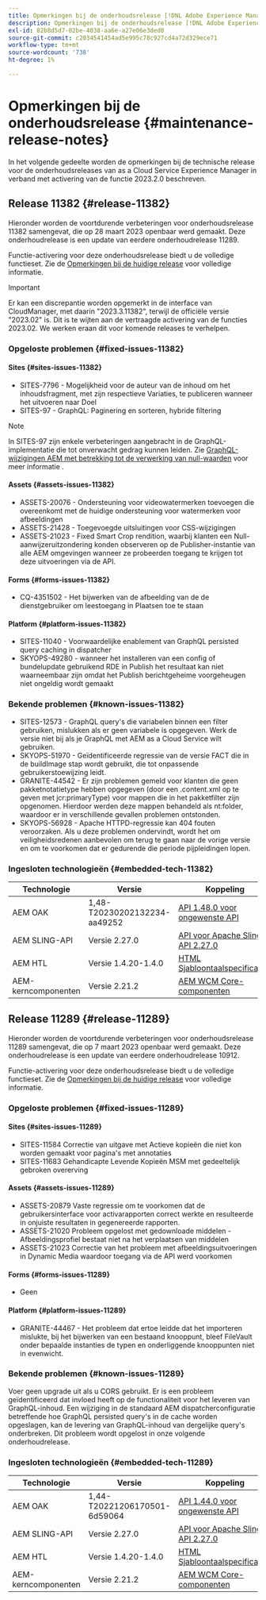 ```yaml
---
title: Opmerkingen bij de onderhoudsrelease [!DNL Adobe Experience Manager] as a Cloud Service gekoppeld aan activering van de 2023.2.0-functie.
description: Opmerkingen bij de onderhoudsrelease [!DNL Adobe Experience Manager] as a Cloud Service gekoppeld aan activering van de 2023.2.0-functie.
exl-id: 82b8d5d7-02be-4038-aa6e-a27e06e3ded0
source-git-commit: c2034541454ad5e995c78c927cd4a72d329ece71
workflow-type: tm+mt
source-wordcount: '738'
ht-degree: 1%

---
```


# Opmerkingen bij de onderhoudsrelease {#maintenance-release-notes}

In het volgende gedeelte worden de opmerkingen bij de technische release voor de onderhoudsreleases van as a Cloud Service Experience Manager in verband met activering van de functie 2023.2.0 beschreven.

## Release 11382 {#release-11382}

Hieronder worden de voortdurende verbeteringen voor onderhoudsrelease 11382 samengevat, die op 28 maart 2023 openbaar werd gemaakt. Deze onderhoudrelease is een update van eerdere onderhoudrelease 11289.

Functie-activering voor deze onderhoudsrelease biedt u de volledige functieset. Zie de [Opmerkingen bij de huidige release](/help/release-notes/release-notes-cloud/release-notes-current.md) voor volledige informatie.

>[!IMPORTANT]
>
> Er kan een discrepantie worden opgemerkt in de interface van CloudManager, met daarin &quot;2023.3.11382&quot;, terwijl de officiële versie &quot;2023.02&quot; is. Dit is te wijten aan de vertraagde activering van de functies 2023.02.
> We werken eraan dit voor komende releases te verhelpen.

### Opgeloste problemen {#fixed-issues-11382}

#### Sites {#sites-issues-11382}

- SITES-7796 - Mogelijkheid voor de auteur van de inhoud om het inhoudsfragment, met zijn respectieve Variaties, te publiceren wanneer het uitvoeren naar Doel
- SITES-97 - GraphQL: Paginering en sorteren, hybride filtering

>[!NOTE]
>
> In SITES-97 zijn enkele verbeteringen aangebracht in de GraphQL-implementatie die tot onverwacht gedrag kunnen leiden. Zie [GraphQL-wijzigingen AEM met betrekking tot de verwerking van null-waarden](https://experienceleague.adobe.com/docs/experience-cloud-kcs/kbarticles/KA-21792.html) voor meer informatie .

#### Assets {#assets-issues-11382}

- ASSETS-20076 - Ondersteuning voor videowatermerken toevoegen die overeenkomt met de huidige ondersteuning voor watermerken voor afbeeldingen
- ASSETS-21428 - Toegevoegde uitsluitingen voor CSS-wijzigingen
- ASSETS-21023 - Fixed Smart Crop rendition, waarbij klanten een Null-aanwijzeruitzondering konden observeren op de Publisher-instantie van alle AEM omgevingen wanneer ze probeerden toegang te krijgen tot deze uitvoeringen via de API.

#### Forms {#forms-issues-11382}

- CQ-4351502 - Het bijwerken van de afbeelding van de de dienstgebruiker om leestoegang in Plaatsen toe te staan

#### Platform {#platform-issues-11382}

- SITES-11040 - Voorwaardelijke enablement van GraphQL persisted query caching in dispatcher
- SKYOPS-49280 - wanneer het installeren van een config of bundelupdate gebruikend RDE in Publish het resultaat kan niet waarneembaar zijn omdat het Publish berichtgeheime voorgeheugen niet ongeldig wordt gemaakt

### Bekende problemen {#known-issues-11382}

- SITES-12573 - GraphQL query&#39;s die variabelen binnen een filter gebruiken, mislukken als er geen variabele is opgegeven. Werk de versie niet bij als je GraphQL met AEM as a Cloud Service wilt gebruiken.
- SKYOPS-51970 - Geïdentificeerde regressie van de versie FACT die in de buildImage stap wordt gebruikt, die tot onpassende gebruikerstoewijzing leidt.
- GRANITE-44542 - Er zijn problemen gemeld voor klanten die geen pakketnotatietype hebben opgegeven (door een .content.xml op te geven met jcr:primaryType) voor mappen die in het pakketfilter zijn opgenomen. Hierdoor werden deze mappen behandeld als nt:folder, waardoor er in verschillende gevallen problemen ontstonden.
- SKYOPS-56928 - Apache HTTPD-regressie kan 404 fouten veroorzaken. Als u deze problemen ondervindt, wordt het om veiligheidsredenen aanbevolen om terug te gaan naar de vorige versie en om te voorkomen dat er gedurende die periode pijpleidingen lopen.

### Ingesloten technologieën {#embedded-tech-11382}

| Technologie | Versie | Koppeling |
|---|---|---|
| AEM OAK | 1,48-T20230202132234-aa49252 | [API 1.48.0 voor ongewenste API](https://www.javadoc.io/doc/org.apache.jackrabbit/oak-api/1.48.0/index.html) |
| AEM SLING-API | Versie 2.27.0 | [API voor Apache Sling API 2.27.0](https://www.javadoc.io/doc/org.apache.sling/org.apache.sling.api/latest/index.html) |
| AEM HTL | Versie 1.4.20-1.4.0 | [HTML Sjabloontaalspecificaties](https://github.com/adobe/htl-spec) |
| AEM-kerncomponenten | Versie 2.21.2 | [AEM WCM Core-componenten](https://github.com/adobe/aem-core-wcm-components) |

## Release 11289 {#release-11289}

Hieronder worden de voortdurende verbeteringen voor onderhoudsrelease 11289 samengevat, die op 7 maart 2023 openbaar werd gemaakt. Deze onderhoudrelease is een update van eerdere onderhoudrelease 10912.

Functie-activering voor deze onderhoudsrelease biedt u de volledige functieset. Zie de [Opmerkingen bij de huidige release](/help/release-notes/release-notes-cloud/release-notes-current.md) voor volledige informatie.

### Opgeloste problemen {#fixed-issues-11289}

#### Sites {#sites-issues-11289}

- SITES-11584 Correctie van uitgave met Actieve kopieën die niet kon worden gemaakt voor pagina&#39;s met annotaties
- SITES-11683 Gehandicapte Levende Kopieën MSM met gedeeltelijk gebroken overerving

#### Assets {#assets-issues-11289}

- ASSETS-20879 Vaste regressie om te voorkomen dat de gebruikersinterface voor activarapporten correct werkte en resulteerde in onjuiste resultaten in gegenereerde rapporten.
- ASSETS-21020 Probleem opgelost met gedownloade middelen - Afbeeldingsprofiel bestaat niet na het verplaatsen van middelen
- ASSETS-21023 Correctie van het probleem met afbeeldingsuitvoeringen in Dynamic Media waardoor toegang via de API werd voorkomen

#### Forms {#forms-issues-11289}

- Geen

#### Platform {#platform-issues-11289}

- GRANITE-44467 - Het probleem dat ertoe leidde dat het importeren mislukte, bij het bijwerken van een bestaand knooppunt, bleef FileVault onder bepaalde instanties de typen en onderliggende knooppunten niet in evenwicht.

### Bekende problemen {#known-issues-11289}

Voer geen upgrade uit als u CORS gebruikt. Er is een probleem geïdentificeerd dat invloed heeft op de functionaliteit voor het leveren van GraphQL-inhoud. Een wijziging in de standaard AEM dispatcherconfiguratie betreffende hoe GraphQL persisted query&#39;s in de cache worden opgeslagen, kan de levering van GraphQL-inhoud van dergelijke query&#39;s onderbreken. Dit probleem wordt opgelost in onze volgende onderhoudrelease.

### Ingesloten technologieën {#embedded-tech-11289}

| Technologie | Versie | Koppeling |
|---|---|---|
| AEM OAK | 1,44-T20221206170501-6d59064 | [API 1.44.0 voor ongewenste API](https://www.javadoc.io/doc/org.apache.jackrabbit/oak-api/1.44.0/index.html) |
| AEM SLING-API | Versie 2.27.0 | [API voor Apache Sling API 2.27.0](https://www.javadoc.io/doc/org.apache.sling/org.apache.sling.api/latest/index.html) |
| AEM HTL | Versie 1.4.20-1.4.0 | [HTML Sjabloontaalspecificaties](https://github.com/adobe/htl-spec) |
| AEM-kerncomponenten | Versie 2.21.2 | [AEM WCM Core-componenten](https://github.com/adobe/aem-core-wcm-components) |
